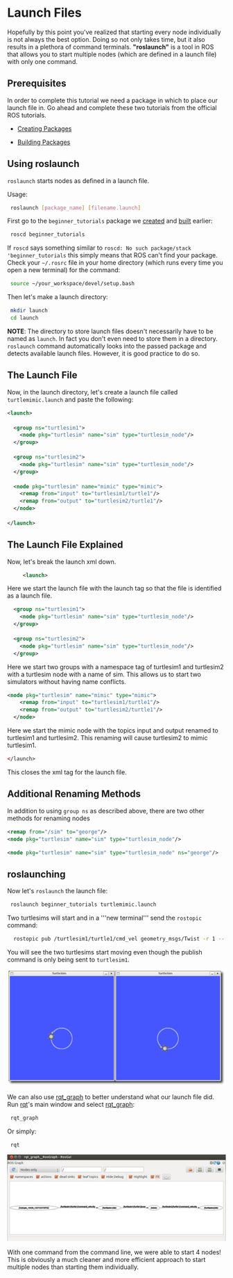 # Launch Files

Hopefully by this point you've realized that starting every node individually is not always the best option.  Doing so not only takes time, but it also results in a plethora of command terminals.  **"roslaunch"** is a tool in ROS that allows you to start multiple nodes (which are defined in a launch file) with only one command.

## Prerequisites

In order to complete this tutorial we need a package in which to place our launch file in.  Go ahead and complete these two tutorials from the official ROS tutorials.

* [Creating Packages](https://wiki.ros.org/ROS/Tutorials/CreatingPackage)

* [Building Packages](https://wiki.ros.org/ROS/Tutorials/BuildingPackages)



## Using roslaunch

`roslaunch` starts nodes as defined in a launch file.

Usage:
```bash
 roslaunch [package_name] [filename.launch]
```

First go to the `beginner_tutorials` package we [created](https://wiki.ros.org/ROS/Tutorials/CreatingPackage) and [built](https://wiki.ros.org/ROS/Tutorials/BuildingPackages) earlier:

```bash
 roscd beginner_tutorials
```

If `roscd` says something similar to `roscd: No such package/stack 'beginner_tutorials` this simply means that ROS can't find your package. Check your `~/.rosrc` file in your home directory (which runs every time you open a new terminal) for the command:
```bash
 source ~/your_workspace/devel/setup.bash
```

Then let's make a launch directory:
``` bash
 mkdir launch
 cd launch
```

**NOTE**: The directory to store launch files doesn't necessarily have to be named as `launch`. In fact you don't even need to store them in a directory. `roslaunch` command automatically looks into the passed package and detects available launch files. However, it is good practice to do so.



## The Launch File

Now, in the launch directory, let's create a launch file called `turtlemimic.launch` and paste the following:

``` xml
<launch>

  <group ns="turtlesim1">
    <node pkg="turtlesim" name="sim" type="turtlesim_node"/>
  </group>

  <group ns="turtlesim2">
    <node pkg="turtlesim" name="sim" type="turtlesim_node"/>
  </group>

  <node pkg="turtlesim" name="mimic" type="mimic">
    <remap from="input" to="turtlesim1/turtle1"/>
    <remap from="output" to="turtlesim2/turtle1"/>
  </node>

</launch>
```



## The Launch File Explained

Now, let's break the launch xml down.

``` xml
     <launch>
```
Here we start the launch file with the launch tag so that the file is identified as a launch file.

``` xml
  <group ns="turtlesim1">
    <node pkg="turtlesim" name="sim" type="turtlesim_node"/>
  </group>

  <group ns="turtlesim2">
    <node pkg="turtlesim" name="sim" type="turtlesim_node"/>
  </group>
```
Here we start two groups with a namespace tag of turtlesim1 and turtlesim2 with a turtlesim node with a name of sim. This allows us to start two simulators without having name conflicts.

``` xml
<node pkg="turtlesim" name="mimic" type="mimic">
    <remap from="input" to="turtlesim1/turtle1"/>
    <remap from="output" to="turtlesim2/turtle1"/>
  </node>
```
Here we start the mimic node with the topics input and output renamed to turtlesim1 and turtlesim2. This renaming will cause turtlesim2 to mimic turtlesim1.

``` xml
</launch>
```
This closes the xml tag for the launch file.



## Additional Renaming Methods
In addition to using `group ns` as described above, there are two other methods for renaming nodes
``` xml
<remap from="/sim" to="george"/>
<node pkg="turtlesim" name="sim" type="turtlesim_node"/>
```
``` xml
<node pkg="turtlesim" name="sim" type="turtlesim_node" ns="george"/>
```



## roslaunching

Now let's `roslaunch` the launch file:
``` bash
 roslaunch beginner_tutorials turtlemimic.launch
```
Two turtlesims will start and in a '''new terminal''' send the `rostopic` command:
``` bash
  rostopic pub /turtlesim1/turtle1/cmd_vel geometry_msgs/Twist -r 1 -- '[2.0, 0.0, 0.0]' '[0.0, 0.0, -1.8]'
```
You will see the two turtlesims start moving even though the publish command is only being sent to `turtlesim1`.

![figures/mimic](figures/mimic.png)

We can also use [rqt_graph](https://wiki.ros.org/rqt_graph) to better understand what our launch file did. Run [rqt](https://wiki.ros.org/rqt)'s main window and select [rqt_graph](https://wiki.ros.org/rqt_graph):
```bash
 rqt_graph
```
Or simply:
```bash
 rqt
```

![figures/mimiclaunch](figures/mimiclaunch.jpg)

With one command from the command line, we were able to start 4 nodes! This is obviously a much cleaner and more efficient approach to start multiple nodes than starting them individually.
